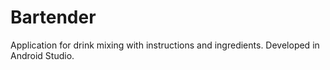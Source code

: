 # Bartender
Application for drink mixing with instructions and ingredients. Developed in Android Studio.
